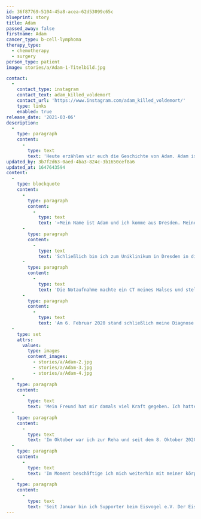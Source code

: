 ```yaml
---
id: 36f87769-5104-45a8-acea-62d53099c65c
blueprint: story
title: Adam
passed_away: false
firstname: Adam
cancer_type: b-cell-lymphoma
therapy_type:
  - chemotherapy
  - surgery
person_type: patient
image: stories/a/Adam-1-Titelbild.jpg

contact:
  -
    contact_type: instagram
    contact_text: adam_killed_voldemort
    contact_url: 'https://www.instagram.com/adam_killed_voldemort/'
    type: links
    enabled: true
release_date: '2021-03-06'
description:
  -
    type: paragraph
    content:
      -
        type: text
        text: 'Heute erzählen wir euch die Geschichte von Adam. Adam ist stolzer Katzen-Papa, leidenschaftlicher Fotograf, Schlagzeuger und ein wahrer Gryffendor, auch wenn er insgeheim ein riesen Fan von Bellatrix Lestrange ist.'
updated_by: 3b7f2d63-0aed-4ba3-824c-3b1650cef8a6
updated_at: 1647643594
content:
  -
    type: blockquote
    content:
      -
        type: paragraph
        content:
          -
            type: text
            text: '»Mein Name ist Adam und ich komme aus Dresden. Meine Geschichte beginnt vor knapp einem Jahr. Ich habe im Januar 2020 dauernd Rauschen im Ohr gehabt und so einen Druck im Kopf und Hals – so als würde ich die ganze Zeit Kopfstand machen …'
      -
        type: paragraph
        content:
          -
            type: text
            text: 'Schließlich bin ich zum Uniklinikum in Dresden in die Notaufnahme gefahren, die mich aber mit den Worten ›Ich hätte nur einen Infekt‹ wieder wegschickten. Dann fingen bei mir Ausfallerscheinungen an: Ich hatte Sehstörungen, Gangstörungen und Sprachstörungen. Insgesamt hatte ich drei solcher Anfälle; einen davon auf Arbeit. Daraufhin bin ich zu meiner Hausärztin, die eine Sonografie meines Halses machte und eine Thrombose in der Halsschlagader feststellte. Dann ging alles sehr schnell: Rettungswagen ins Klinikum Dresden Friedrichstadt.'
      -
        type: paragraph
        content:
          -
            type: text
            text: 'Die Notaufnahme machte ein CT meines Halses und stellte abgesehen von meiner Thrombose einen Tumor im Mediastinum fest. Eine Biopsie über die rechte Seite durch den Brustkorb folgte, die jedoch leider nicht erfolgreich war und wiederholt werden musste. Also eine zweite Biopsie frontal von vorne, wobei sie meine Lunge bei der Operation kollabieren lassen mussten.'
      -
        type: paragraph
        content:
          -
            type: text
            text: 'Am 6. Februar 2020 stand schließlich meine Diagnose fest: primäres mediastinales B-Zell-Lymphom. Ich bekam sechs Antikörper-Gaben und sechs Chemozyklen. Ich verlor insgesamt 15 Kilo, hatte arge Empfindungsstörungen in den Händen und Füssen und Mundschleimhautentzündungen plagten mich bei jedem Zyklus. Im Sommer erhielt ich noch 15 Bestrahlungen.'
  -
    type: set
    attrs:
      values:
        type: images
        content_images:
          - stories/a/Adam-2.jpg
          - stories/a/Adam-3.jpg
          - stories/a/Adam-4.jpg
  -
    type: paragraph
    content:
      -
        type: text
        text: 'Mein Freund hat mir damals viel Kraft gegeben. Ich hatte in dem Sinne keine Angst vor dem Tod, sondern eher Angst nicht mehr da zu sein, vergessen zu werden, alles zu verpassen. Also habe ich gekämpft, ich wollte meine 2-jährige Katze nicht alleine lassen und meine zwei Nichten und meinen Neffen aufwachsen sehen.'
  -
    type: paragraph
    content:
      -
        type: text
        text: 'Im Oktober war ich zur Reha und seit dem 8. Oktober 2020 gelte ich erstmals als krebsfrei. Derzeit warte ich auf die Auswertung meines letzten PET CTs. Wenn das so weit safe ist, wird meine Wiedereingliederung angestrebt.'
  -
    type: paragraph
    content:
      -
        type: text
        text: 'Im Moment beschäftige ich mich weiterhin mit meiner körperlichen Fitness und den finanziellen Sorgen, die so eine Erkrankung mit sich bringt. Leider bin ich sehr davon betroffen und das Krankengeld reicht hinten und vorne nicht.'
  -
    type: paragraph
    content:
      -
        type: text
        text: 'Seit Januar bin ich Supporter beim Eisvogel e.V. Der Eisvogel e.V. ist für mich eine Herzenssache. Ich möchte gerne den Menschen die Angst nehmen über Krebs zu reden. Krebs sollte kein Tabuthema mehr sein. Ich habe die Erfahrung gemacht, dass Männer etwas benachteiligt werden. Zum Beispiel beim Thema Haare. Als Mann bekommt man einfach nur den Spruch aufgedrückt: ›Sie können ja eine Mütze tragen!‹ – Genau, ich will ganz bestimmt den Rest meines Lebens eine Mütze tragen, wenn die Haare nicht wieder zurückkommen. Nicht jeder Mann trägt einen mega kurzen Kurzhaarschnitt. Deswegen würde ich mir wünschen, dass mehr Männer ihre wahren Gefühle auch ausdrücken und sich eingestehen, dass Krebs sie schwächt.«'
---
```

